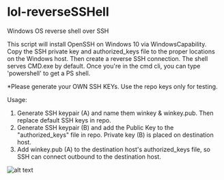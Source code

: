 # lol-reverseSSHell
Windows OS reverse shell over SSH

This script will install OpenSSH on Windows 10 via WindowsCapability. Copy the SSH private key and authorized_keys file to the proper locations on the Windows host. Then create a reverse SSH connection. The shell serves CMD.exe by default. Once you're in the cmd cli, you can type 'powershell' to get a PS shell. 

*Please generate your OWN SSH KEYs. Use the repo keys only for testing. 

Usage: 
1. Generate SSH keypair (A) and name them winkey & winkey.pub. Then replace default SSH keys in repo.
2. Generate SSH keypair (B) and add the Public Key to the "authorized_keys" file in repo. Private key (B) is placed on destination host. 
3. Add winkey.pub (A) to the destination host's authorized_keys file, so SSH can connect outbound to the destination host. 


![alt text](https://flic.kr/p/2kCmYLg)
